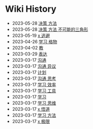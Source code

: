 # Wiki History

- 2023-05-28        [决策 方法](/0018_决策_方法)
- 2023-05-28        [决策 方法 不可能的三角形](/0019_决策_方法_不可能的三角形)
- 2023-05-19        [x 逃避](/0017_x_逃避)
- 2023-04-26        [学习 格物](/0016_学习_格物)
- 2023-04-02        [教](/0015_教)
- 2023-03-29        [表达](/0014_表达)
- 2023-03-17        [沟通](/0005_沟通)
- 2023-03-17        [沟通 异议](/0006_沟通_异议)
- 2023-03-17        [计划](/0008_计划)
- 2023-03-17        [沟通 思考](/0007_沟通_思考)
- 2023-03-17        [学习 效率](/0012_学习_效率)
- 2023-03-17        [学习 工具](/0010_学习_工具)
- 2023-03-17        [学习](/0009_学习)
- 2023-03-17        [学习 思维](/0011_学习_思维)
- 2023-03-17        [x 悟道](/0004_x_悟道)
- 2023-03-17        [学习 方法](/0013_学习_方法)
- 2023-03-17        [x 极限](/0003_x_极限)
